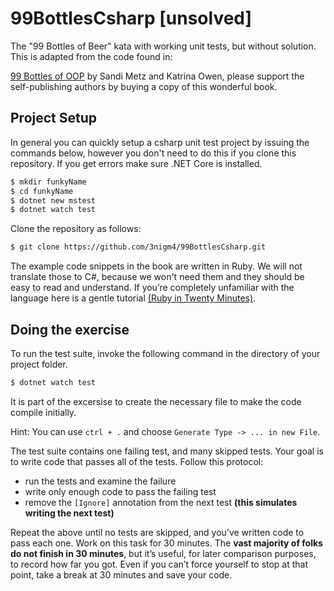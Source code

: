 # 99BottlesCsharp [unsolved]
The "99 Bottles of Beer" kata with working unit tests, but without solution. This is adapted from the code found in:

[99 Bottles of OOP](https://www.sandimetz.com/99bottles/) by Sandi Metz and Katrina Owen, please support the self-publishing authors by buying a copy of this wonderful book.

## Project Setup

In general you can quickly setup a csharp unit test project by issuing the commands below, however you don't need to do this if you clone this repository. If you get errors make sure .NET Core is installed.
```sh
$ mkdir funkyName
$ cd funkyName
$ dotnet new mstest
$ dotnet watch test
```
Clone the repository as follows:

```sh
$ git clone https://github.com/3nigm4/99BottlesCsharp.git
```

The example code snippets in the book are written in Ruby. We will not translate those to C#, because we won't need them and they should be easy to read and understand. If you’re completely unfamiliar with the language here is a gentle tutorial [(Ruby in Twenty Minutes)](https://www.ruby-lang.org/en/documentation/quickstart/).

## Doing the exercise

To run the test suite, invoke the following command in the directory of your project folder.
```sh
$ dotnet watch test
```

It is part of the excersise to create the necessary file to make the code compile initially.

Hint: You can use `ctrl + .` and choose `Generate Type -> ... in new File`.

The test suite contains one failing test, and many skipped tests. Your goal is to write code that passes all
of the tests. Follow this protocol:

* run the tests and examine the failure
* write only enough code to pass the failing test
* remove the `[Ignore]` annotation from the next test __(this simulates writing the next test)__

Repeat the above until no tests are skipped, and you’ve written code to pass each one.
Work on this task for 30 minutes. The __vast majority of folks do not finish in 30 minutes__, but it’s useful,
for later comparison purposes, to record how far you got. Even if you can’t force yourself to stop at that
point, take a break at 30 minutes and save your code.
